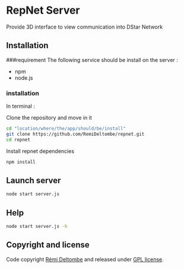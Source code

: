 # RepNet Server

Provide 3D interface to view communication into DStar Network

## Installation
###requirement
The following service should be install on the server :
- npm
- node.js

### installation
In terminal :

Clone the repository and move in it
```bash
cd "location/where/the/app/should/be/install"
git clone https://github.com/RemiDeltombe/repnet.git
cd repnet
```
Install repnet dependencies
```bash
npm install
```

## Launch server
```bash
node start server.js
```

## Help

```bash
node start server.js -h
```

## Copyright and license

Code copyright [Rémi Deltombe](https://github.com/RemiDeltombe) and released under [GPL license](LICENSE).